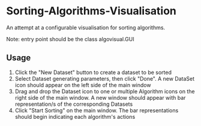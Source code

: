 # Sorting-Algorithms-Visualisation
An attempt at a configurable visualisation for sorting algorithms.

Note: entry point should be the class algovisual.GUI

## Usage
1. Click the "New Dataset" button to create a dataset to be sorted
2. Select Dataset generating parameters, then click "Done". A new DataSet icon should appear on the left side of the main window
3. Drag and drop the Dataset icon to one or multiple Algorithm icons on the right side of the main window. A new window should appear with bar representation/s of the corresponding Datasets
4. Click "Start Sorting" on the main window. The bar representations should begin indicating each algorithm's actions
